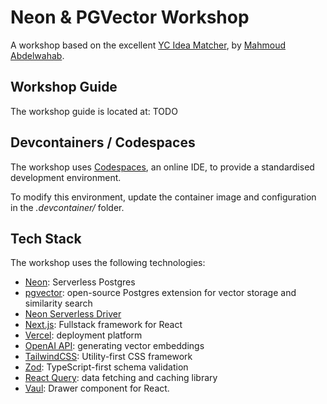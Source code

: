 # Neon & PGVector Workshop

A workshop based on the excellent [YC Idea Matcher](https://yc-idea-matcher.vercel.app/),
by [Mahmoud Abdelwahab](https://x.com/thisismahmoud).

## Workshop Guide

The workshop guide is located at: TODO

## Devcontainers / Codespaces

The workshop uses [Codespaces](https://github.com/features/codespaces), an
online IDE, to provide a standardised development environment.

To modify this environment, update the container image and configuration in
the _.devcontainer/_ folder.

## Tech Stack

The workshop uses the following technologies:

- [Neon](https://neon.tech): Serverless Postgres
- [pgvector](https://github.com/pgvector/pgvector): open-source Postgres extension for vector storage and similarity search
- [Neon Serverless Driver](https://github.com/neondatabase/serverless)
- [Next.js](https://nextjs.org): Fullstack framework for React
- [Vercel](https://vercel.com): deployment platform
- [OpenAI API](https://openai.com): generating vector embeddings
- [TailwindCSS](https://tailwindcss.com): Utility-first CSS framework
- [Zod](https://zod.dev): TypeScript-first schema validation
- [React Query](https://react-query.tanstack.com): data fetching and caching library
- [Vaul](https://vaul.emilkowal.ski/): Drawer component for React.

